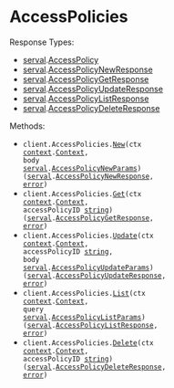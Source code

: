 # AccessPolicies

Response Types:

- <a href="https://pkg.go.dev/github.com/stainless-sdks/serval-go">serval</a>.<a href="https://pkg.go.dev/github.com/stainless-sdks/serval-go#AccessPolicy">AccessPolicy</a>
- <a href="https://pkg.go.dev/github.com/stainless-sdks/serval-go">serval</a>.<a href="https://pkg.go.dev/github.com/stainless-sdks/serval-go#AccessPolicyNewResponse">AccessPolicyNewResponse</a>
- <a href="https://pkg.go.dev/github.com/stainless-sdks/serval-go">serval</a>.<a href="https://pkg.go.dev/github.com/stainless-sdks/serval-go#AccessPolicyGetResponse">AccessPolicyGetResponse</a>
- <a href="https://pkg.go.dev/github.com/stainless-sdks/serval-go">serval</a>.<a href="https://pkg.go.dev/github.com/stainless-sdks/serval-go#AccessPolicyUpdateResponse">AccessPolicyUpdateResponse</a>
- <a href="https://pkg.go.dev/github.com/stainless-sdks/serval-go">serval</a>.<a href="https://pkg.go.dev/github.com/stainless-sdks/serval-go#AccessPolicyListResponse">AccessPolicyListResponse</a>
- <a href="https://pkg.go.dev/github.com/stainless-sdks/serval-go">serval</a>.<a href="https://pkg.go.dev/github.com/stainless-sdks/serval-go#AccessPolicyDeleteResponse">AccessPolicyDeleteResponse</a>

Methods:

- <code title="post /v2/access-policies">client.AccessPolicies.<a href="https://pkg.go.dev/github.com/stainless-sdks/serval-go#AccessPolicyService.New">New</a>(ctx <a href="https://pkg.go.dev/context">context</a>.<a href="https://pkg.go.dev/context#Context">Context</a>, body <a href="https://pkg.go.dev/github.com/stainless-sdks/serval-go">serval</a>.<a href="https://pkg.go.dev/github.com/stainless-sdks/serval-go#AccessPolicyNewParams">AccessPolicyNewParams</a>) (<a href="https://pkg.go.dev/github.com/stainless-sdks/serval-go">serval</a>.<a href="https://pkg.go.dev/github.com/stainless-sdks/serval-go#AccessPolicyNewResponse">AccessPolicyNewResponse</a>, <a href="https://pkg.go.dev/builtin#error">error</a>)</code>
- <code title="get /v2/access-policies/{access_policy_id}">client.AccessPolicies.<a href="https://pkg.go.dev/github.com/stainless-sdks/serval-go#AccessPolicyService.Get">Get</a>(ctx <a href="https://pkg.go.dev/context">context</a>.<a href="https://pkg.go.dev/context#Context">Context</a>, accessPolicyID <a href="https://pkg.go.dev/builtin#string">string</a>) (<a href="https://pkg.go.dev/github.com/stainless-sdks/serval-go">serval</a>.<a href="https://pkg.go.dev/github.com/stainless-sdks/serval-go#AccessPolicyGetResponse">AccessPolicyGetResponse</a>, <a href="https://pkg.go.dev/builtin#error">error</a>)</code>
- <code title="patch /v2/access-policies/{access_policy_id}">client.AccessPolicies.<a href="https://pkg.go.dev/github.com/stainless-sdks/serval-go#AccessPolicyService.Update">Update</a>(ctx <a href="https://pkg.go.dev/context">context</a>.<a href="https://pkg.go.dev/context#Context">Context</a>, accessPolicyID <a href="https://pkg.go.dev/builtin#string">string</a>, body <a href="https://pkg.go.dev/github.com/stainless-sdks/serval-go">serval</a>.<a href="https://pkg.go.dev/github.com/stainless-sdks/serval-go#AccessPolicyUpdateParams">AccessPolicyUpdateParams</a>) (<a href="https://pkg.go.dev/github.com/stainless-sdks/serval-go">serval</a>.<a href="https://pkg.go.dev/github.com/stainless-sdks/serval-go#AccessPolicyUpdateResponse">AccessPolicyUpdateResponse</a>, <a href="https://pkg.go.dev/builtin#error">error</a>)</code>
- <code title="get /v2/access-policies">client.AccessPolicies.<a href="https://pkg.go.dev/github.com/stainless-sdks/serval-go#AccessPolicyService.List">List</a>(ctx <a href="https://pkg.go.dev/context">context</a>.<a href="https://pkg.go.dev/context#Context">Context</a>, query <a href="https://pkg.go.dev/github.com/stainless-sdks/serval-go">serval</a>.<a href="https://pkg.go.dev/github.com/stainless-sdks/serval-go#AccessPolicyListParams">AccessPolicyListParams</a>) (<a href="https://pkg.go.dev/github.com/stainless-sdks/serval-go">serval</a>.<a href="https://pkg.go.dev/github.com/stainless-sdks/serval-go#AccessPolicyListResponse">AccessPolicyListResponse</a>, <a href="https://pkg.go.dev/builtin#error">error</a>)</code>
- <code title="delete /v2/access-policies/{access_policy_id}">client.AccessPolicies.<a href="https://pkg.go.dev/github.com/stainless-sdks/serval-go#AccessPolicyService.Delete">Delete</a>(ctx <a href="https://pkg.go.dev/context">context</a>.<a href="https://pkg.go.dev/context#Context">Context</a>, accessPolicyID <a href="https://pkg.go.dev/builtin#string">string</a>) (<a href="https://pkg.go.dev/github.com/stainless-sdks/serval-go">serval</a>.<a href="https://pkg.go.dev/github.com/stainless-sdks/serval-go#AccessPolicyDeleteResponse">AccessPolicyDeleteResponse</a>, <a href="https://pkg.go.dev/builtin#error">error</a>)</code>
